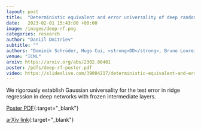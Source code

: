 ```yaml
---
layout: post
title:  "Deterministic equivalent and error universality of deep random features learning"
date:   2023-02-01 15:43:00 +00:00
image: /images/deep-rf.png
categories: research
author: "Daniil Dmitriev"
subtitle: ""
authors: "Dominik Schröder, Hugo Cui, <strong>DD</strong>, Bruno Loureiro"
venue: "ICML"
arxiv: https://arxiv.org/abs/2302.00401
poster: /pdfs/deep-rf-poster.pdf
video: https://slideslive.com/39004217/deterministic-equivalent-and-error-universality-of-deep-random-features-learning
---
```


We rigorously establish Gaussian universality for the test error in ridge regression in deep networks with frozen intermediate layers.

[Poster PDF](/pdfs/deep-rf-poster){:target="_blank"}

<!-- [ACM Citation](http://dl.acm.org/citation.cfm?id=2448232){:target="_blank"} -->

[arXiv link](https://arxiv.org/abs/2302.00401){:target="_blank"}
